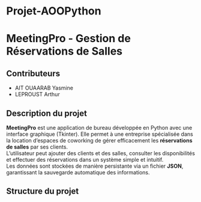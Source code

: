 # Projet-AOOPython

# MeetingPro - Gestion de Réservations de Salles

## Contributeurs
- AIT OUAARAB Yasmine
- LEPROUST Arthur

## Description du projet

**MeetingPro** est une application de bureau développée en Python avec une interface graphique (Tkinter). Elle permet à une entreprise spécialisée dans la location d’espaces de coworking de gérer efficacement les **réservations de salles** par ses clients.  
L’utilisateur peut ajouter des clients et des salles, consulter les disponibilités et effectuer des réservations dans un système simple et intuitif.  
Les données sont stockées de manière persistante via un fichier **JSON**, garantissant la sauvegarde automatique des informations.

## Structure du projet